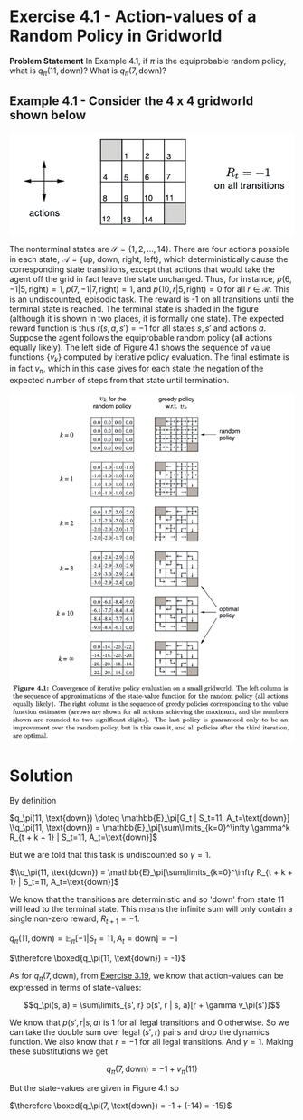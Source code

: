# Exercise 4.1 - Action-values of a Random Policy in Gridworld

**Problem Statement**
In Example 4.1, if $\pi$ is the equiprobable random policy, what is $q_\pi(11, \text{down})$? What is $q_\pi(7, \text{down})$?

## Example 4.1 - Consider the 4 x 4 gridworld shown below

![example4-1](./example4-1.png)

The nonterminal states are $\mathcal{S} = \{1,2,...,14\}$. There are four actions possible in each state, $\mathcal{A} = \{\text{up, down, right, left}\}$, which deterministically cause the corresponding state transitions, except that actions that would take the agent off the grid in fact leave the state unchanged. Thus, for instance, $p(6,-1|5,\text{right}) = 1, p(7, -1|7, \text{right})=1,$ and $p(10, r|5, \text{right})=0$ for all $r \in \mathcal{R}$. This is an undiscounted, episodic task. The reward is -1 on all transitions until the terminal state is reached. The terminal state is shaded in the figure (although it is shown in two places, it is formally one state). The expected reward function is thus $r(s,a,s')=-1$ for all states $s, s'$ and actions $a$. Suppose the agent follows the equiprobable random policy (all actions equally likely). The left side of Figure 4.1 shows the sequence of value functions $\{v_k\}$ computed by iterative policy evaluation. The final estimate is in fact $v_\pi$, which in this case gives for each state the negation of the expected number of steps from that state until termination. 

![fig4-1](./fig4-1.png)

# Solution

By definition 

$q_\pi(11, \text{down}) \doteq \mathbb{E}_\pi[G_t | S_t=11, A_t=\text{down}] \\q_\pi(11, \text{down}) = \mathbb{E}_\pi[\sum\limits_{k=0}^\infty \gamma^k R_{t + k + 1} | S_t=11, A_t=\text{down}]$

But we are told that this task is undiscounted so $\gamma=1$. 

$\\q_\pi(11, \text{down}) = \mathbb{E}_\pi[\sum\limits_{k=0}^\infty R_{t + k + 1} | S_t=11, A_t=\text{down}]$

We know that the transitions are deterministic and so 'down' from state 11 will lead to the terminal state. This means the infinite sum will only contain a single non-zero reward, $R_{t+1} = -1$. 

$q_\pi(11, \text{down}) = \mathbb{E}_\pi[-1 | S_t=11, A_t=\text{down}] = -1$

$\therefore \boxed{q_\pi(11, \text{down}) = -1}$

As for $q_\pi(7, \text{down})$, from [Exercise 3.19](../ch03_ex03-19/README.md), we know that action-values can be expressed in terms of state-values:

$$q_\pi(s, a) = \sum\limits_{s', r} p(s', r | s, a)[r + \gamma v_\pi(s')]$$

We know that $p(s',r|s,a)$ is 1 for all legal transitions and 0 otherwise. So we can take the double sum over legal $(s',r)$ pairs and drop the dynamics function. We also know that $r=-1$ for all legal transitions. And $\gamma=1$. Making these substitutions we get

$$q_\pi(7, \text{down}) = -1 + v_\pi(11)$$

But the state-values are given in Figure 4.1 so

$\therefore \boxed{q_\pi(7, \text{down}) = -1 + (-14) = -15}$
